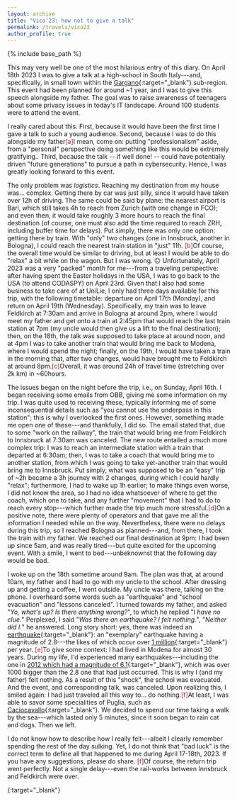 ```yaml
---
layout: archive
title: "Vico'23: how not to give a talk"
permalink: /travels/vico23
author_profile: true
---
```


{% include base_path %}

This may very well be one of the most hilarious entry of this diary.
On April 18th 2023 I was to give a talk at a high-school in South Italy---and, specifically, in small town within the [Gargano](https://en.wikipedia.org/wiki/Gargano){:target="_blank"} sub-region. This event had been planned for around ~1 year, and I was to give this speech alongside my father. The goal was to raise awareness of teenagers about some privacy issues in today's IT landscape. Around 100 students were to attend the event.

I really cared about this. First, because it would have been the first time I gave a talk to such a young audience. Second, because I was to do this alongside my father<span class="footnote"><a style="color:firebrick">[a]</a><span class="footnote_content">I mean, come on: putting "professionalism" aside, from a "personal" perspective doing something like this would be extremely gratifying.</span></span>. Third, because the talk -- if well done! -- could have potentially driven "future generations" to pursue a path in cybersecurity. Hence, I was greatly looking forward to this event. 

The only problem was _logistics_. Reaching my destination from my house was... complex. Getting there by car was just silly, since it would have taken over 12h of driving. The same could be said by plane: the nearest airport is Bari, which still takes 4h to reach from Zurich (with one change in FCO); and even then, it would take roughly 3 more hours to reach the final destination (of course, one must also add the time required to reach ZRH, including buffer time for delays). Put simply, there was only one option: getting there by train. With "only" two changes (one in Innsbruck, another in Bologna), I could reach the nearest train station in "just" 11h. <span class="footnote"><a style="color:firebrick">[b]</a><span class="footnote_content">Of course, the overall time would be similar to driving, but at least I would be able to do "relax" a bit while on the wagon. But I was wrong. ☹</span></span> Unfortunately, April 2023 was a very "packed" month for me---from a traveling perspective: after having spent the Easter holidays in the USA, I was to go back to the USA (to attend CODASPY) on April 23rd. Given that I also had some business to take care of at UniLie, I only had three days available for this trip, with the following timetable: departure on April 17th (Monday), and return on April 19th (Wednesday). Specifically, my train was to leave Feldkirch at 7:30am and arrive in Bologna at around 2pm, where I would meet my father and get onto a train at 2:45pm that would reach the last train station at 7pm (my uncle would then give us a lift to the final destination); then, on the 18th, the talk was supposed to take place at around noon, and at 4pm I was to take another train that would bring me back to Modena, where I would spend the night; finally, on the 19th, I would have taken a train in the morning that, after two changes, would have brought me to Feldkirch at around 8pm.<span class="footnote"><a style="color:firebrick">[c]</a><span class="footnote_content">Overall, it was around 24h of travel time (stretching over 2k km) in ~60hours.</span></span>  

The issues began on the night before the trip, i.e., on Sunday, April 16th. I began receiving some emails from OBB, giving me some information on my trip. I was quite used to receiving these, typically informing me of some inconsequential details such as "you cannot use the underpass in this station"; this is why I overlooked the first ones. However, something made me open one of these---and thankfully, I did so. The email stated that, due to some "work on the railway", the train that would bring me from Feldkirch to Innsbruck at 7:30am was canceled. The new route entailed a much more complex trip: I was to reach an intermediate station with a train that departed at 6:30am; then, I was to take a coach that would bring me to another station, from which I was going to take yet-another train that would bring me to Innsbruck. Put simply, what was supposed to be an "easy" trip of ~2h became a 3h journey with 2 changes, during which I could hardly "relax"; furthermore, I had to wake up 1h earlier; to make things even worse, I did not know the area, so I had no idea whatsoever of where to get the coach, which one to take, and any further "movement" that I had to do to reach every stop---which further made the trip much more stressful.<span class="footnote"><a style="color:firebrick">[d]</a><span class="footnote_content">On a positive note, there were plenty of operators and that gave me all the information I needed while on the way.</span></span> Nevertheless, there were no delays during this trip, so I reached Bologna as planned---and, from there, I took the train with my father. We reached our final destination at 9pm: I had been up since 5am, and was really tired---but quite excited for the upcoming event. With a smile, I went to bed---unbeknownst that the following day would be bad.

I woke up on the 18th sometime around 9am. The plan was that, at around 10am, my father and I had to go with my uncle to the school. After dressing up and getting a coffee, I went outside. My uncle was there, talking on the phone. I overheard some words such as "earthquake" and "school evacuation" and "lessons canceled". I turned towards my father, and asked "_Yo, what's up? Is there anything wrong?_", to which he replied "_I have no clue._" Perplexed, I said "_Was there an earthquake? I felt nothing._", "_Neither did I._" he answered. Long story short: yes, there was indeed an [earthquake](https://www.statoquotidiano.it/18/04/2023/terremoto-sul-gargano-scossa-di-28-con-epicentro-a-monte-santangelo/991069/){:target="_blank"}: an "exemplary" earthquake having a magnitude of 2.8---the likes of which occur over [1 million](https://en.wikipedia.org/wiki/Richter_scale){:target="_blank"} per year. <span class="footnote"><a style="color:firebrick">[e]</a><span class="footnote_content">To give some context: I had lived in Modena for almost 30 years. During my life, I'd experienced many earthquakes---including the one in [2012 which had a magnitude of 6.1](https://en.wikipedia.org/wiki/2012_Northern_Italy_earthquakes){:target="_blank"}, which was over 1000 bigger than the 2.8 one that had just occurred. This is why I (and my father) felt nothing.</span></span> As a result of this "shock", the school was evacuated. And the event, and corresponding talk, was canceled. Upon realizing this, I smiled again: I had just traveled all this way to... do nothing.<span class="footnote"><a style="color:firebrick">[f]</a><span class="footnote_content">At least, I was able to savor some specialities of Puglia, such as [Caciocavallo](https://en.wikipedia.org/wiki/Caciocavallo){:target="_blank"}.</span></span> We decided to spend our time taking a walk by the sea---which lasted only 5 minutes, since it soon began to rain cat and dogs. Then we left.

I do not know how to describe how I really felt---albeit I clearly remember spending the rest of the day sulking. Yet, I do not think that "bad luck" is the correct term to define all that happened to me during April 17-18th, 2023. If you have any suggestions, please do share. <span class="footnote"><a style="color:firebrick">[f]</a><span class="footnote_content">Of course, the return trip went perfectly. Not a single delay---even the rail-works between Innsbruck and Feldkirch were over.</span></span>

















{:target="_blank"}